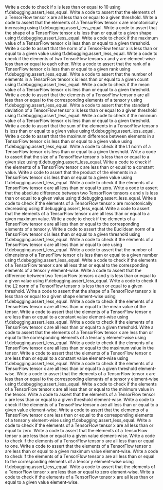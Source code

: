 Write a code to check if x is less than or equal to 10 using tf.debugging.assert_less_equal.
Write a code to assert that the elements of a TensorFlow tensor x are all less than or equal to a given threshold.
Write a code to assert that the elements of a TensorFlow tensor x are monotonically increasing using tf.debugging.assert_less_equal.
Write a code to assert that the shape of a TensorFlow tensor x is less than or equal to a given shape using tf.debugging.assert_less_equal.
Write a code to check if the maximum value of a TensorFlow tensor x is less than or equal to a given threshold.
Write a code to assert that the norm of a TensorFlow tensor x is less than or equal to a given value using tf.debugging.assert_less_equal.
Write a code to check if the elements of two TensorFlow tensors x and y are element-wise less than or equal to each other.
Write a code to assert that the rank of a TensorFlow tensor x is less than or equal to a given rank using tf.debugging.assert_less_equal.
Write a code to assert that the number of elements in a TensorFlow tensor x is less than or equal to a given count using tf.debugging.assert_less_equal.
Write a code to check if the mean value of a TensorFlow tensor x is less than or equal to a given threshold.
Write a code to assert that the elements of a TensorFlow tensor x are all less than or equal to the corresponding elements of a tensor y using tf.debugging.assert_less_equal.
Write a code to assert that the standard deviation of a TensorFlow tensor x is less than or equal to a given threshold using tf.debugging.assert_less_equal.
Write a code to check if the minimum value of a TensorFlow tensor x is less than or equal to a given threshold.
Write a code to assert that the sum of the elements in a TensorFlow tensor x is less than or equal to a given value using tf.debugging.assert_less_equal.
Write a code to assert that the maximum difference between elements in a TensorFlow tensor x is less than or equal to a given value using tf.debugging.assert_less_equal.
Write a code to check if the L1 norm of a TensorFlow tensor x is less than or equal to a given threshold.
Write a code to assert that the size of a TensorFlow tensor x is less than or equal to a given size using tf.debugging.assert_less_equal.
Write a code to check if the elements of a TensorFlow tensor x are less than or equal to a constant value.
Write a code to assert that the product of the elements in a TensorFlow tensor x is less than or equal to a given value using tf.debugging.assert_less_equal.
Write a code to check if the elements of a TensorFlow tensor x are all less than or equal to zero.
Write a code to assert that the absolute difference between two TensorFlow tensors x and y is less than or equal to a given value using tf.debugging.assert_less_equal.
Write a code to check if the elements of a TensorFlow tensor x are monotonically decreasing using tf.debugging.assert_less_equal.
Write a code to assert that the elements of a TensorFlow tensor x are all less than or equal to a given maximum value.
Write a code to check if the elements of a TensorFlow tensor x are all less than or equal to the corresponding elements of a tensor y.
Write a code to assert that the Euclidean norm of a TensorFlow tensor x is less than or equal to a given threshold using tf.debugging.assert_less_equal.
Write a code to check if the elements of a TensorFlow tensor x are all less than or equal to one using tf.debugging.assert_less_equal.
Write a code to assert that the number of dimensions of a TensorFlow tensor x is less than or equal to a given number using tf.debugging.assert_less_equal.
Write a code to check if the elements of a TensorFlow tensor x are all less than or equal to the corresponding elements of a tensor y element-wise.
Write a code to assert that the difference between two TensorFlow tensors x and y is less than or equal to a given value using tf.debugging.assert_less_equal.
Write a code to check if the L2 norm of a TensorFlow tensor x is less than or equal to a given threshold.
Write a code to assert that the shape of a TensorFlow tensor x is less than or equal to a given shape element-wise using tf.debugging.assert_less_equal.
Write a code to check if the elements of a TensorFlow tensor x are all less than or equal to the mean value of the tensor.
Write a code to assert that the elements of a TensorFlow tensor x are less than or equal to a constant value element-wise using tf.debugging.assert_less_equal.
Write a code to check if the elements of a TensorFlow tensor x are all less than or equal to a given threshold.
Write a code to assert that the elements of a TensorFlow tensor x are less than or equal to the corresponding elements of a tensor y element-wise using tf.debugging.assert_less_equal.
Write a code to check if the elements of a TensorFlow tensor x are all less than or equal to the maximum value in the tensor.
Write a code to assert that the elements of a TensorFlow tensor x are less than or equal to a constant value element-wise using tf.debugging.assert_less_equal.
Write a code to check if the elements of a TensorFlow tensor x are all less than or equal to a given threshold element-wise.
Write a code to assert that the elements of a TensorFlow tensor x are less than or equal to the corresponding elements of a tensor y element-wise using tf.debugging.assert_less_equal.
Write a code to check if the elements of a TensorFlow tensor x are all less than or equal to the minimum value in the tensor.
Write a code to assert that the elements of a TensorFlow tensor x are less than or equal to a given threshold element-wise.
Write a code to check if the elements of a TensorFlow tensor x are all less than or equal to a given value element-wise.
Write a code to assert that the elements of a TensorFlow tensor x are less than or equal to the corresponding elements of a tensor y element-wise using tf.debugging.assert_less_equal.
Write a code to check if the elements of a TensorFlow tensor x are all less than or equal to zero.
Write a code to assert that the elements of a TensorFlow tensor x are less than or equal to a given value element-wise.
Write a code to check if the elements of a TensorFlow tensor x are all less than or equal to one.
Write a code to assert that the elements of a TensorFlow tensor x are less than or equal to a given maximum value element-wise.
Write a code to check if the elements of a TensorFlow tensor x are all less than or equal to the corresponding elements of a tensor y element-wise using tf.debugging.assert_less_equal.
Write a code to assert that the elements of a TensorFlow tensor x are less than or equal to zero element-wise.
Write a code to check if the elements of a TensorFlow tensor x are all less than or equal to a given value element-wise.